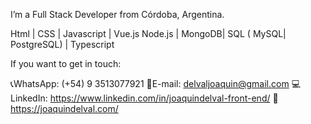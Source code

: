 I’m a Full Stack Developer from Córdoba, Argentina.

Html | CSS | Javascript | Vue.js
Node.js | MongoDB| SQL ( MySQL| PostgreSQL) | Typescript 

If you want to get in touch: 

📞WhatsApp: (+54) 9 3513077921
📧E-mail: delvaljoaquin@gmail.com
💻LinkedIn: https://www.linkedin.com/in/joaquindelval-front-end/
📱https://joaquindelval.com/
